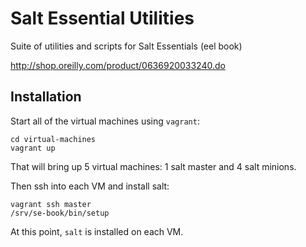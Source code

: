 # Salt Essential Utilities

Suite of utilities and scripts for Salt Essentials (eel book)

http://shop.oreilly.com/product/0636920033240.do


## Installation

Start all of the virtual machines using `vagrant`:
```
cd virtual-machines
vagrant up
```

That will bring up 5 virtual machines: 1 salt master and 4 salt minions.

Then ssh into each VM and install salt:
```
vagrant ssh master
/srv/se-book/bin/setup
```

At this point, `salt` is installed on each VM.
